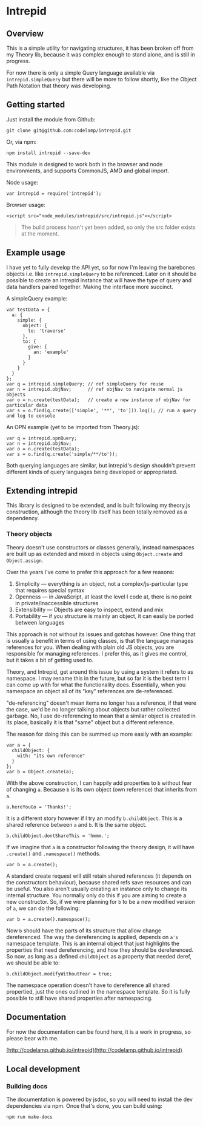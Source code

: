 # Intrepid

## Overview

This is a simple utility for navigating structures, it has been broken off from my Theory lib, because it was complex enough to stand alone, and is still in progress.

For now there is only a simple Query language available via `intrepid.simpleQuery` but there will be more to follow shortly, like the Object Path Notation that theory was developing.

## Getting started

Just install the module from Github:

    git clone git@github.com:codelamp/intrepid.git

Or, via npm:

    npm install intrepid --save-dev

This module is designed to work both in the browser and node environments, and supports CommonJS, AMD and global import.

Node usage:

    var intrepid = require('intrepid');

Browser usage:

    <script src="node_modules/intrepid/src/intrepid.js"></script>

> The build process hasn't yet been added, so only the src folder exists at the moment.

## Example usage

I have yet to fully develop the API yet, so for now I'm leaving the barebones objects i.e. like `intrepid.simpleQuery` to be referenced. Later on it should be possible to create an intrepid instance that will have the type of query and data handlers paired together. Making the interface more succinct.

A simpleQuery example:

    var testData = {
      a: {
        simple: {
          object: {
            to: 'traverse'
          },
          to: {
            give: {
              an: 'example'
            }
          }
        }
      }
    };
    var q = intrepid.simpleQuery; // ref simpleQuery for reuse
    var n = intrepid.objNav;      // ref objNav to navigate normal js objects
    var o = n.create(testData);   // create a new instance of objNav for particular data
    var s = o.find(q.create(['simple', '**', 'to'])).log(); // run a query and log to console

An OPN example (yet to be imported from Theory.js):

    var q = intrepid.opnQuery;
    var n = intrepid.objNav;
    var o = n.create(testData);
    var s = o.find(q.create('simple/**/to'));

Both querying languages are similar, but intrepid's design shouldn't prevent different kinds of query languages being developed or appropriated.

## Extending intrepid

This library is designed to be extended, and is built following my theory.js construction, although the theory lib itself has been totally removed as a dependency.

### Theory objects

Theory doesn't use constructors or classes generally, instead namespaces are built up as extended and mixed in objects using `Object.create` and `Object.assign`.

Over the years I've come to prefer this approach for a few reasons:

1. Simplicity — everything is an object, not a complex/js-particular type that requires special syntax
2. Openness — in JavaScript, at least the level I code at, there is no point in private/inaccessible structures
3. Extensibility — Objects are easy to inspect, extend and mix
4. Portability — if you structure is mainly an object, it can easily be ported between languages

This approach is not without its issues and gotchas however. One thing that is usually a benefit in terms of using classes, is that the language manages references for you. When dealing with plain old JS objects, you are responsible for managing references. I prefer this, as it gives me control, but it takes a bit of getting used to.

Theory, and Intrepid, get around this issue by using a system it refers to as namespace. I may rename this in the future, but so far it is the best term I can come up with for what the functionality does. Essentially, when you namespace an object all of its "key" references are de-referenced.

"de-referencing" doesn't mean items no longer has a reference, if that were the case, we'd be no longer talking about objects but rather collected garbage. No, I use de-referencing to mean that a similar object is created in its place, basically it is that "same" object but a different reference.

The reason for doing this can be summed up more easily with an example:

    var a = {
      childObject: {
        with: "its own reference"
      }
    };
    var b = Object.create(a);

With the above construction, I can happily add properties to `b` without fear of changing `a`. Because `b` is its own object (own reference) that inherits from `a`.

    a.hereYouGo = 'Thanks!';

It is a different story however if I try an modify `b.childObject`. This is a shared reference between `a` and `b`. It is the same object.

    b.childObject.dontShareThis = 'hmmm.';

If we imagine that `a` is a constructor following the theory design, it will have `.create()` and `.namespace()` methods.

    var b = a.create();

A standard create request will still retain shared references (it depends on the constructors behaviour), because shared refs save resources and can be useful. You also aren't usually creating an instance only to change its internal structure. You normally only do this if you are aiming to create a new constructor. So, if we were planning for `b` to be a new modified version of `a`, we can do the following:

    var b = a.create().namespace();

Now `b` should have the parts of its structure that allow change dereferenced. The way the dereferencing is applied, depends on `a's` namespace template. This is an internal object that just highlights the properties that need dereferencing, and how they should be dereferenced. So now, as long as `a` defined `childObject` as a property that needed deref, we should be able to:

    b.childObject.modifyWithoutFear = true;

The namespace operation doesn't have to dereference all shared propertied, just the ones outlined in the namespace template. So it is fully possible to still have shared properties after namespacing.

## Documentation

For now the documentation can be found here, it is a work in progress, so please bear with me.

[http://codelamp.github.io/intrepid](http://codelamp.github.io/intrepid)

## Local development

### Building docs

The documentation is powered by jsdoc, so you will need to install the dev dependencies via npm. Once that's done, you can build using:

    npm run make-docs
